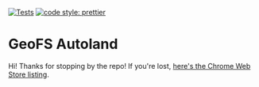 [![Tests](https://github.com/GeoFS-Autoland/autoland/actions/workflows/tests.yml/badge.svg)](https://github.com/GeoFS-Autoland/autoland/actions/workflows/tests.yml)
[![code style: prettier](https://img.shields.io/badge/code_style-prettier-ff69b4.svg?style=flat-square)](https://github.com/prettier/prettier)

# GeoFS Autoland

Hi! Thanks for stopping by the repo! If you're lost, [here's the Chrome Web Store listing](https://chrome.google.com/webstore/detail/flhbafggaeidplgimldpkkhkeikejlfd).
